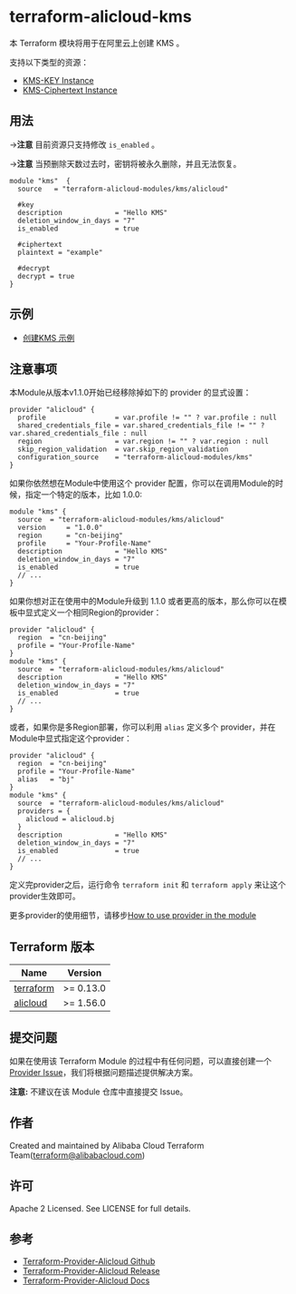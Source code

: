 terraform-alicloud-kms
=====================================================================

本 Terraform 模块将用于在阿里云上创建 KMS 。

支持以下类型的资源：

* [KMS-KEY Instance](https://www.terraform.io/docs/providers/alicloud/r/kms_key.html)
* [KMS-Ciphertext Instance](https://www.terraform.io/docs/providers/alicloud/r/kms_ciphertext.html)


## 用法

->**注意** 目前资源只支持修改 `is_enabled` 。

->**注意** 当预删除天数过去时，密钥将被永久删除，并且无法恢复。

```hcl
module "kms"  {
  source   = "terraform-alicloud-modules/kms/alicloud"
  
  #key
  description             = "Hello KMS"
  deletion_window_in_days = "7"
  is_enabled              = true

  #ciphertext
  plaintext = "example"

  #decrypt
  decrypt = true
}
```

## 示例

* [创建KMS 示例](https://github.com/terraform-alicloud-modules/terraform-alicloud-kms/tree/master/examples/complete)

## 注意事项
本Module从版本v1.1.0开始已经移除掉如下的 provider 的显式设置：

```hcl
provider "alicloud" {
  profile                 = var.profile != "" ? var.profile : null
  shared_credentials_file = var.shared_credentials_file != "" ? var.shared_credentials_file : null
  region                  = var.region != "" ? var.region : null
  skip_region_validation  = var.skip_region_validation
  configuration_source    = "terraform-alicloud-modules/kms"
}
```

如果你依然想在Module中使用这个 provider 配置，你可以在调用Module的时候，指定一个特定的版本，比如 1.0.0:

```hcl
module "kms" {
  source  = "terraform-alicloud-modules/kms/alicloud"
  version     = "1.0.0"
  region      = "cn-beijing"
  profile     = "Your-Profile-Name"
  description             = "Hello KMS"
  deletion_window_in_days = "7"
  is_enabled              = true
  // ...
}
```

如果你想对正在使用中的Module升级到 1.1.0 或者更高的版本，那么你可以在模板中显式定义一个相同Region的provider：
```hcl
provider "alicloud" {
  region  = "cn-beijing"
  profile = "Your-Profile-Name"
}
module "kms" {
  source  = "terraform-alicloud-modules/kms/alicloud"
  description             = "Hello KMS"
  deletion_window_in_days = "7"
  is_enabled              = true
  // ...
}
```
或者，如果你是多Region部署，你可以利用 `alias` 定义多个 provider，并在Module中显式指定这个provider：

```hcl
provider "alicloud" {
  region  = "cn-beijing"
  profile = "Your-Profile-Name"
  alias   = "bj"
}
module "kms" {
  source  = "terraform-alicloud-modules/kms/alicloud"
  providers = {
    alicloud = alicloud.bj
  }
  description             = "Hello KMS"
  deletion_window_in_days = "7"
  is_enabled              = true
  // ...
}
```

定义完provider之后，运行命令 `terraform init` 和 `terraform apply` 来让这个provider生效即可。

更多provider的使用细节，请移步[How to use provider in the module](https://www.terraform.io/docs/language/modules/develop/providers.html#passing-providers-explicitly)

## Terraform 版本

| Name | Version |
|------|---------|
| <a name="requirement_terraform"></a> [terraform](#requirement\_terraform) | >= 0.13.0 |
| <a name="requirement_alicloud"></a> [alicloud](#requirement\_alicloud) | >= 1.56.0 |

提交问题
------
如果在使用该 Terraform Module 的过程中有任何问题，可以直接创建一个 [Provider Issue](https://github.com/terraform-providers/terraform-provider-alicloud/issues/new)，我们将根据问题描述提供解决方案。

**注意:** 不建议在该 Module 仓库中直接提交 Issue。

作者
-------
Created and maintained by Alibaba Cloud Terraform Team(terraform@alibabacloud.com)

许可
----
Apache 2 Licensed. See LICENSE for full details.

参考
---------
* [Terraform-Provider-Alicloud Github](https://github.com/terraform-providers/terraform-provider-alicloud)
* [Terraform-Provider-Alicloud Release](https://releases.hashicorp.com/terraform-provider-alicloud/)
* [Terraform-Provider-Alicloud Docs](https://www.terraform.io/docs/providers/alicloud/index.html)
